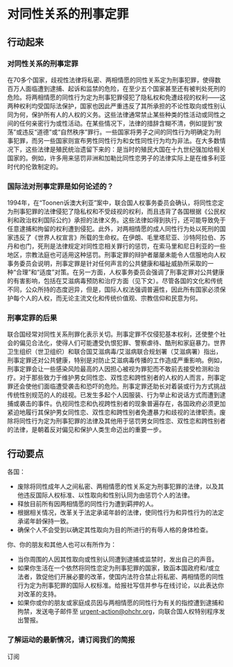 # 对同性关系的刑事定罪

## 行动起来

### **对同性关系的刑事定罪**

在70多个国家，歧视性法律将私密、两相情愿的同性关系定为刑事犯罪，使得数百万人面临遭到逮捕、起诉和监禁的危险，在至少五个国家甚至还有被判处死刑的危险。将两相情愿的同性行为定为刑事犯罪侵犯了隐私权和免遭歧视的权利——这两种权利均受国际法保护，国家也因此严重违反了其所承担的不论性取向或性别认同为何，保护所有人的人权的义务。这些法律通常禁止某些种类的性活动或同性之间的任何亲密行为或性活动。在某些情况下，法律的措辞含糊不清，例如提到“放荡”或违反“道德”或“自然秩序”罪行。一些国家将男子之间的同性行为明确定为刑事犯罪，而另一些国家则宣布男性同性行为和女性同性行为均为非法。在大多数情况下，这些法律是殖民统治遗留下来的：是当时的殖民大国在十九世纪强加给相关国家的。例如，许多用来惩罚非洲和加勒比同性恋男子的法律实际上是在维多利亚时代的伦敦制定的。

### **国际法对刑事定罪是如何论述的？**

1994年，在“Toonen诉澳大利亚”案中，联合国人权事务委员会确认，将同性恋定为刑事犯罪的法律侵犯了隐私权和不受歧视的权利，而且违背了各国根据《公民权利和政治权利国际公约》承担的法律义务。这些法律如得到执行，还可能导致免于任意逮捕和拘留的权利遭到侵犯。此外，对两相情愿的成人同性行为处以死刑的国家违反了《世界人权宣言》所载的生命权。在伊朗、毛里塔尼亚、沙特阿拉伯、苏丹和也门，死刑是法律规定对同性恋相关罪行的惩罚，在索马里和尼日利亚的一些地区，宗教法庭也可适用这种惩罚。刑事定罪的辩护者屡屡未能令人信服地向人权事务委员会说明，刑事定罪是针对任何声言的公共健康和福祉威胁所采取的一种“合理”和“适度”对策。在另一方面，人权事务委员会强调了刑事定罪对公共健康的有害影响，包括在艾滋病毒预防和治疗方面（见下文）。尽管各国的文化和传统不同，公众所持的态度迥异，但是，国际人权法强调普遍性，因此所有国家必须保护每个人的人权，而无论主流文化和传统价值观、宗教信仰和民意为何。

### **刑事定罪的后果**

联合国经常对同性关系刑罪化表示关切。刑事定罪不仅侵犯基本权利，还使整个社会的偏见合法化，使得人们可能遭受仇恨犯罪、警察虐待、酷刑和家庭暴力。世界卫生组织（世卫组织）和联合国艾滋病毒/艾滋病联合规划署（艾滋病署）指出，刑事定罪还对公共健康，特别是对防止艾滋病毒传播的工作造成严重影响。例如，刑事定罪会让一些感染风险最高的人因担心被视为罪犯而不敢前去接受检测和治疗。对于那些致力于维护男女同性恋、双性恋和跨性别者的人权的人而言，刑事定罪还会使他们面临遭受袭击和恐吓的危险。刑事定罪还助长对着装或行为方式挑战传统性别规范的人的歧视。已发生多起个人因服装、行为举止和说话方式而遭到逮捕或袭击的事件。仇视同性恋和仇视跨性别者的现象普遍存在，各国政府必须更加紧迫地履行其保护男女同性恋、双性恋和跨性别者免遭暴力和歧视的法律职责。废除将同性行为定为刑事犯罪的法律及其他用于惩罚男女同性恋、双性恋和跨性别者的法律，是朝着反对偏见和保护人类生命迈出的重要一步。

## 行动要点

各国：

- 废除将同性成年人之间私密、两相情愿的性关系定为刑事犯罪的法律，以及其他违反国际人权标准、以性取向和性别认同为由惩罚个人的法律。
- 释放目前所有因两相情愿的同性行为遭到羁押的人。
- 根据相关情况，改革关于法定承诺年龄的法律，使同性行为和异性行为的法定承诺年龄保持一致。
- 确保个人不会受到以确定其性取向为目的所进行的有辱人格的身体检查。

你、你的朋友和其他人也可以有所作为：

- 当你周围的人因其性取向或性别认同遭到逮捕或监禁时，发出自己的声音。
- 如果你生活在一个依然将同性恋定为刑事犯罪的国家，致函本国政府和/或立法者，敦促他们开展必要的改革，使国内法符合禁止将私密、两相情愿的同性行为定为刑事犯罪的国际人权标准。给报社写信并参与在线讨论，以此表达你对改革的支持。
- 如果你或你的朋友或家庭成员因与两相情愿的同性行为有关的指控遭到逮捕和拘禁，发送电子邮件至 [urgent-action@ohchr.org](mailto:urgent-action@ohchr.org)，向联合国人权特别程序发出警报。

### 了解运动的最新情况，请订阅我们的简报

订阅